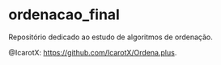 # ordenacao_final

Repositório dedicado ao estudo de algoritmos de ordenação.

@IcarotX: https://github.com/IcarotX/Ordena.plus.
